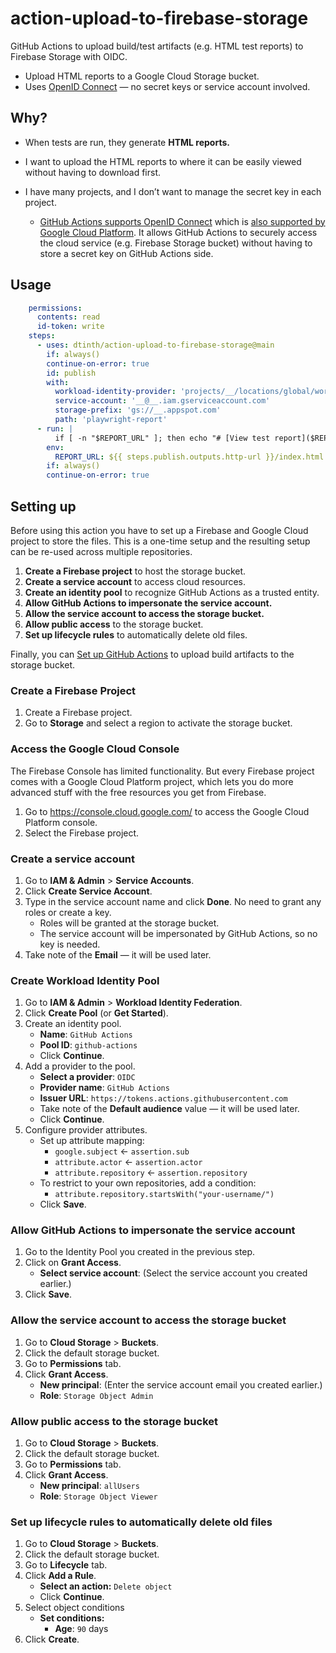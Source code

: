 # action-upload-to-firebase-storage
GitHub Actions to upload build/test artifacts (e.g. HTML test reports) to Firebase Storage with OIDC.

- Upload HTML reports to a Google Cloud Storage bucket.
- Uses [OpenID Connect](https://docs.github.com/en/actions/deployment/security-hardening-your-deployments/configuring-openid-connect-in-google-cloud-platform) — no secret keys or service account involved.

## Why?

- When tests are run, they generate **HTML reports.**

- I want to upload the HTML reports to where it can be easily viewed without having to download first.

- I have many projects, and I don’t want to manage the secret key in each project.

  - [GitHub Actions supports OpenID Connect](https://docs.github.com/en/actions/deployment/security-hardening-your-deployments/about-security-hardening-with-openid-connect) which is [also supported by Google Cloud Platform](https://docs.github.com/en/actions/deployment/security-hardening-your-deployments/configuring-openid-connect-in-google-cloud-platform). It allows GitHub Actions to securely access the cloud service (e.g. Firebase Storage bucket) without having to store a secret key on GitHub Actions side.

## Usage

```yaml
    permissions:
      contents: read
      id-token: write
    steps:
      - uses: dtinth/action-upload-to-firebase-storage@main
        if: always()
        continue-on-error: true
        id: publish
        with:
          workload-identity-provider: 'projects/__/locations/global/workloadIdentityPools/__/providers/__'
          service-account: '__@__.iam.gserviceaccount.com'
          storage-prefix: 'gs://__.appspot.com'
          path: 'playwright-report'
      - run: |
          if [ -n "$REPORT_URL" ]; then echo "# [View test report]($REPORT_URL)" > $GITHUB_STEP_SUMMARY; fi
        env:
          REPORT_URL: ${{ steps.publish.outputs.http-url }}/index.html
        if: always()
        continue-on-error: true
```

## Setting up

Before using this action you have to set up a Firebase and Google Cloud project to store the files. This is a one-time setup and the resulting setup can be re-used across multiple repositories.

1. **Create a Firebase project** to host the storage bucket.
2. **Create a service account** to access cloud resources.
3. **Create an identity pool** to recognize GitHub Actions as a trusted entity.
4. **Allow GitHub Actions to impersonate the service account.**
5. **Allow the service account to access the storage bucket.**
6. **Allow public access** to the storage bucket.
7. **Set up lifecycle rules** to automatically delete old files.

Finally, you can [Set up GitHub Actions](#usage) to upload build artifacts to the storage bucket.

### Create a Firebase Project

1. Create a Firebase project.
2. Go to **Storage** and select a region to activate the storage bucket.

### Access the Google Cloud Console

The Firebase Console has limited functionality. But every Firebase project comes with a Google Cloud Platform project, which lets you do more advanced stuff with the free resources you get from Firebase.

1. Go to <https://console.cloud.google.com/> to access the Google Cloud Platform console.
2. Select the Firebase project.

### Create a service account

1. Go to **IAM & Admin** > **Service Accounts**.
2. Click **Create Service Account**.
3. Type in the service account name and click **Done**. No need to grant any roles or create a key.
    - Roles will be granted at the storage bucket.
    - The service account will be impersonated by GitHub Actions, so no key is needed.
4. Take note of the **Email** — it will be used later.

### Create Workload Identity Pool

1. Go to **IAM & Admin** > **Workload Identity Federation**.
2. Click **Create Pool** (or **Get Started**).
3. Create an identity pool.
    - **Name**: `GitHub Actions`
    - **Pool ID**: `github-actions`
    - Click **Continue**.
4. Add a provider to the pool.
    - **Select a provider**: `OIDC`
    - **Provider name**: `GitHub Actions`
    - **Issuer URL**: `https://tokens.actions.githubusercontent.com`
    - Take note of the **Default audience** value — it will be used later.
    - Click **Continue**.
5. Configure provider attributes.
    - Set up attribute mapping:
        - `google.subject` &larr; `assertion.sub`
        - `attribute.actor` &larr; `assertion.actor`
        - `attribute.repository` &larr; `assertion.repository`
    - To restrict to your own repositories, add a condition:
        - `attribute.repository.startsWith("your-username/")`
    - Click **Save**.

### Allow GitHub Actions to impersonate the service account

1. Go to the Identity Pool you created in the previous step.
2. Click on **Grant Access**.
    - **Select service account**: (Select the service account you created earlier.)
3. Click **Save**.

### Allow the service account to access the storage bucket

1. Go to **Cloud Storage** > **Buckets**.
2. Click the default storage bucket.
3. Go to **Permissions** tab.
4. Click **Grant Access**.
    - **New principal**: (Enter the service account email you created earlier.)
    - **Role**: `Storage Object Admin`

### Allow public access to the storage bucket

1. Go to **Cloud Storage** > **Buckets**.
2. Click the default storage bucket.
3. Go to **Permissions** tab.
4. Click **Grant Access**.
    - **New principal**: `allUsers`
    - **Role**: `Storage Object Viewer`

### Set up lifecycle rules to automatically delete old files

1. Go to **Cloud Storage** > **Buckets**.
2. Click the default storage bucket.
3. Go to **Lifecycle** tab.
4. Click **Add a Rule**.
    - **Select an action:** `Delete object`
    - Click **Continue**.
5. Select object conditions
    - **Set conditions:**
        - **Age**: `90` days
6. Click **Create**.
